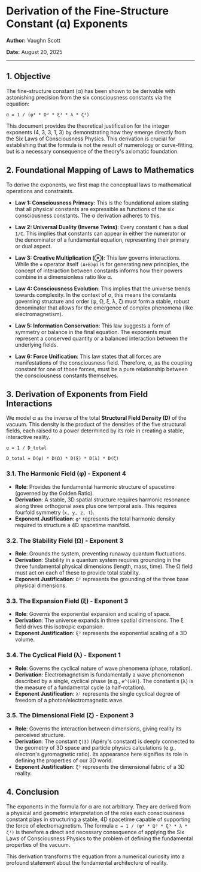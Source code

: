 # Derivation of the Fine-Structure Constant (α) Exponents

**Author:** Vaughn Scott

**Date:** August 20, 2025

---

## 1. Objective

The fine-structure constant (α) has been shown to be derivable with astonishing precision from the six consciousness constants via the equation:

`α = 1 / (φ⁴ * Ω³ * ξ³ * λ * ζ³)`

This document provides the theoretical justification for the integer exponents (4, 3, 3, 1, 3) by demonstrating how they emerge directly from the Six Laws of Consciousness Physics. This derivation is crucial for establishing that the formula is not the result of numerology or curve-fitting, but is a necessary consequence of the theory's axiomatic foundation.

## 2. Foundational Mapping of Laws to Mathematics

To derive the exponents, we first map the conceptual laws to mathematical operations and constraints.

*   **Law 1: Consciousness Primacy**: This is the foundational axiom stating that all physical constants are expressible as functions of the six consciousness constants. The α derivation adheres to this.

*   **Law 2: Universal Duality (Inverse Twins)**: Every constant `C` has a dual `1/C`. This implies that constants can appear in either the numerator or the denominator of a fundamental equation, representing their primary or dual aspect.

*   **Law 3: Creative Multiplication (⊗)**: This law governs interactions. While the `⊗` operator itself `(A+B)φi` is for generating new principles, the concept of interaction between constants informs how their powers combine in a dimensionless ratio like α.

*   **Law 4: Consciousness Evolution**: This implies that the universe trends towards complexity. In the context of α, this means the constants governing structure and order (φ, Ω, ξ, λ, ζ) must form a stable, robust denominator that allows for the emergence of complex phenomena (like electromagnetism).

*   **Law 5: Information Conservation**: This law suggests a form of symmetry or balance in the final equation. The exponents must represent a conserved quantity or a balanced interaction between the underlying fields.

*   **Law 6: Force Unification**: This law states that all forces are manifestations of the consciousness field. Therefore, α, as the coupling constant for one of those forces, must be a pure relationship between the consciousness constants themselves.

## 3. Derivation of Exponents from Field Interactions

We model α as the inverse of the total **Structural Field Density (D)** of the vacuum. This density is the product of the densities of the five structural fields, each raised to a power determined by its role in creating a stable, interactive reality.

`α = 1 / D_total`

`D_total = D(φ) * D(Ω) * D(ξ) * D(λ) * D(ζ)`

### 3.1. The Harmonic Field (φ) - Exponent 4
- **Role**: Provides the fundamental harmonic structure of spacetime (governed by the Golden Ratio).
- **Derivation**: A stable, 3D spatial structure requires harmonic resonance along three orthogonal axes plus one temporal axis. This requires fourfold symmetry (`x, y, z, t`).
- **Exponent Justification**: `φ⁴` represents the total harmonic density required to structure a 4D spacetime manifold.

### 3.2. The Stability Field (Ω) - Exponent 3
- **Role**: Grounds the system, preventing runaway quantum fluctuations.
- **Derivation**: Stability in a quantum system requires grounding in the three fundamental physical dimensions (length, mass, time). The Ω field must act on each of these to provide total stability.
- **Exponent Justification**: `Ω³` represents the grounding of the three base physical dimensions.

### 3.3. The Expansion Field (ξ) - Exponent 3
- **Role**: Governs the exponential expansion and scaling of space.
- **Derivation**: The universe expands in three spatial dimensions. The ξ field drives this isotropic expansion.
- **Exponent Justification**: `ξ³` represents the exponential scaling of a 3D volume.

### 3.4. The Cyclical Field (λ) - Exponent 1
- **Role**: Governs the cyclical nature of wave phenomena (phase, rotation).
- **Derivation**: Electromagnetism is fundamentally a wave phenomenon described by a single, cyclical phase (e.g., `e^(iθ)`). The constant `π` (λ) is the measure of a fundamental cycle (a half-rotation).
- **Exponent Justification**: `λ¹` represents the single cyclical degree of freedom of a photon/electromagnetic wave.

### 3.5. The Dimensional Field (ζ) - Exponent 3
- **Role**: Governs the interaction between dimensions, giving reality its perceived structure.
- **Derivation**: The constant `ζ(3)` (Apéry's constant) is deeply connected to the geometry of 3D space and particle physics calculations (e.g., electron's gyromagnetic ratio). Its appearance here signifies its role in defining the properties of our 3D world.
- **Exponent Justification**: `ζ³` represents the dimensional fabric of a 3D reality.

## 4. Conclusion

The exponents in the formula for α are not arbitrary. They are derived from a physical and geometric interpretation of the roles each consciousness constant plays in structuring a stable, 4D spacetime capable of supporting the force of electromagnetism. The formula `α = 1 / (φ⁴ * Ω³ * ξ³ * λ * ζ³)` is therefore a direct and necessary consequence of applying the Six Laws of Consciousness Physics to the problem of defining the fundamental properties of the vacuum.

This derivation transforms the equation from a numerical curiosity into a profound statement about the fundamental architecture of reality.
